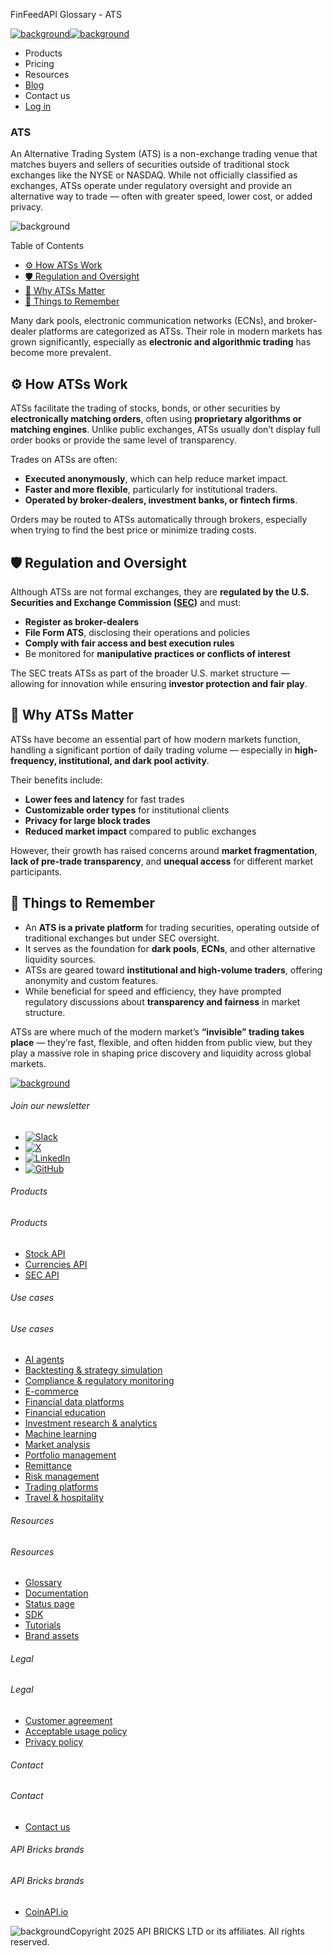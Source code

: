 FinFeedAPI Glossary - ATS

[![background](/_next/image?url=https%3A%2F%2Fcdn.sanity.io%2Fimages%2Fxpx4czto%2Fproduction%2Fc9a795fc7fb3558997d636211a44e71eb59288f0-773x184.png&w=1920&q=75)![background](https://cdn.sanity.io/images/xpx4czto/production/875913d8710b3054c19fad19673dc5592614265e-773x184.svg)](/)

* Products
* Pricing
* Resources
* [Blog](/blog)
* Contact us
* [Log in](https://console.finfeedapi.com/?link=/apikeys/create)

### ATS

An Alternative Trading System (ATS) is a non-exchange trading venue that matches buyers and sellers of securities outside of traditional stock exchanges like the NYSE or NASDAQ. While not officially classified as exchanges, ATSs operate under regulatory oversight and provide an alternative way to trade — often with greater speed, lower cost, or added privacy.

![background](https://cdn.sanity.io/images/xpx4czto/production/999c709b2777af013884c6e2623e9aa699585a06-429x429.svg)

Table of Contents

* [⚙️ How ATSs Work](#link-1a0fcb056c4b)
* [🛡️ Regulation and Oversight](#link-e3ae0a7c31ce)
* [🧠 Why ATSs Matter](#link-20ef7f8d1a2f)
* [🧠 Things to Remember](#link-6d3a5d6055a7)

Many dark pools, electronic communication networks (ECNs), and broker-dealer platforms are categorized as ATSs. Their role in modern markets has grown significantly, especially as **electronic and algorithmic trading** has become more prevalent.

⚙️ How ATSs Work
----------------

ATSs facilitate the trading of stocks, bonds, or other securities by **electronically matching orders**, often using **proprietary algorithms or matching engines**. Unlike public exchanges, ATSs usually don’t display full order books or provide the same level of transparency.

Trades on ATSs are often:

* **Executed anonymously**, which can help reduce market impact.
* **Faster and more flexible**, particularly for institutional traders.
* **Operated by broker-dealers, investment banks, or fintech firms**.

Orders may be routed to ATSs automatically through brokers, especially when trying to find the best price or minimize trading costs.

🛡️ Regulation and Oversight
---------------------------

Although ATSs are not formal exchanges, they are **regulated by the U.S. Securities and Exchange Commission ([SEC](https://www.finfeedapi.com/learn/glossary/sec))** and must:

* **Register as broker-dealers**
* **File Form ATS**, disclosing their operations and policies
* **Comply with fair access and best execution rules**
* Be monitored for **manipulative practices or conflicts of interest**

The SEC treats ATSs as part of the broader U.S. market structure — allowing for innovation while ensuring **investor protection and fair play**.

🧠 Why ATSs Matter
-----------------

ATSs have become an essential part of how modern markets function, handling a significant portion of daily trading volume — especially in **high-frequency, institutional, and dark pool activity**.

Their benefits include:

* **Lower fees and latency** for fast trades
* **Customizable order types** for institutional clients
* **Privacy for large block trades**
* **Reduced market impact** compared to public exchanges

However, their growth has raised concerns around **market fragmentation**, **lack of pre-trade transparency**, and **unequal access** for different market participants.

🧠 Things to Remember
--------------------

* An **ATS is a private platform** for trading securities, operating outside of traditional exchanges but under SEC oversight.
* It serves as the foundation for **dark pools**, **ECNs**, and other alternative liquidity sources.
* ATSs are geared toward **institutional and high-volume traders**, offering anonymity and custom features.
* While beneficial for speed and efficiency, they have prompted regulatory discussions about **transparency and fairness** in market structure.

ATSs are where much of the modern market’s **“invisible” trading takes place** — they’re fast, flexible, and often hidden from public view, but they play a massive role in shaping price discovery and liquidity across global markets.

[![background](https://cdn.sanity.io/images/xpx4czto/production/8a2788aebc71f7f5dce82eb1b7a5e5cec9a64838-773x184.svg)](/)

###### Join our newsletter

* [![Slack](https://cdn.sanity.io/images/xpx4czto/production/26371f7c1474b3ce9e67c32e006a140ddd704b95-512x512.svg)](https://finfeedapi.slack.com/x-p8539721774929-8529109118914-8531038476964/messages/C08FVM7P68H)
* [![X](/_next/image?url=https%3A%2F%2Fcdn.sanity.io%2Fimages%2Fxpx4czto%2Fproduction%2F0aa41878d0ceb77292d9f847b2f4e21d688460c1-2400x2453.png&w=64&q=75)](https://x.com/FinFeedAPI "Follow FinFeedAPI on X")
* [![LinkedIn](/_next/image?url=https%3A%2F%2Fcdn.sanity.io%2Fimages%2Fxpx4czto%2Fproduction%2Fb9ce6f119974543779bbcad7563e234be8edd900-840x779.png&w=64&q=75)](https://www.linkedin.com/company/finfeedapi/?viewAsMember=true "Join FinFeedAPI on LinkedIn")
* [![GitHub](https://cdn.sanity.io/images/xpx4czto/production/f202b6faccfd5cc46299b976c2635fee60b55aa0-98x96.svg)](https://github.com/api-bricks/api-bricks-sdk/tree/master/finfeedapi)

###### Products

###### Products

* [Stock API](/products/stock-api)
* [Currencies API](/products/currencies-api)
* [SEC API](/products/sec-api)

###### Use cases

###### Use cases

* [AI agents](/use-case/ai-agents)
* [Backtesting & strategy simulation](/use-case/backtesting-strategy-simulation)
* [Compliance & regulatory monitoring](/use-case/compliance-regulatory-monitoring)
* [E-commerce](/use-case/e-commerce)
* [Financial data platforms](/use-case/financial-data-platforms)
* [Financial education](/use-case/education-platforms)
* [Investment research & analytics](/use-case/investment-research-analytics)
* [Machine learning](/use-case/machine-learning)
* [Market analysis](/use-case/market-analysis)
* [Portfolio management](/use-case/portfolio-management)
* [Remittance](/use-case/remittance)
* [Risk management](/use-case/risk-management)
* [Trading platforms](/use-case/trading-platforms)
* [Travel & hospitality](/use-case/travel-hospitality)

###### Resources

###### Resources

* [Glossary](/learn/glossary)
* [Documentation](https://docs.finfeedapi.com/)
* [Status page](https://status.finfeedapi.com/)
* [SDK](https://github.com/api-bricks/api-bricks-sdk/tree/master/finfeedapi)
* [Tutorials](https://github.com/api-bricks/api-bricks-sdk/tree/master/finfeedapi/sec-api-rest/tutorials)
* [Brand assets](https://brandfetch.com/finfeedapi.com)

###### Legal

###### Legal

* [Customer agreement](/legal#link-479af90ac5b8)
* [Acceptable usage policy](/legal#link-469068dc1416)
* [Privacy policy](/legal#link-192d9f962f94)

###### Contact

###### Contact

* [Contact us](/contact-us)

###### API Bricks brands

###### API Bricks brands

* [CoinAPI.io](https://www.coinapi.io/?utm_source=finfeedapi&utm_medium=referral&utm_campaign=finfeedapi_footer)

![background](https://cdn.sanity.io/images/xpx4czto/production/33a64ee50c88a79ba86cc35ba36e9eb13987bbe7-152x184.svg)Copyright 2025 API BRICKS LTD or its affiliates. All rights reserved.